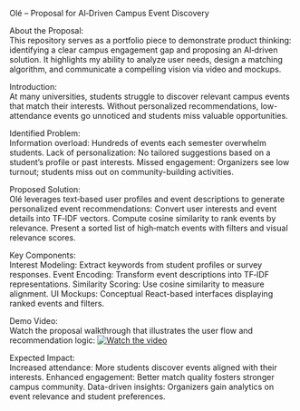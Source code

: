 Olé – Proposal for AI‑Driven Campus Event Discovery

About the Proposal:  
This repository serves as a portfolio piece to demonstrate product thinking: identifying a clear campus engagement gap and proposing an AI‑driven solution. It highlights my ability to analyze user needs, design a matching algorithm, and communicate a compelling vision via video and mockups.

Introduction:  
At many universities, students struggle to discover relevant campus events that match their interests. Without personalized recommendations, low-attendance events go unnoticed and students miss valuable opportunities.

Identified Problem:  
Information overload: Hundreds of events each semester overwhelm students.
Lack of personalization: No tailored suggestions based on a student’s profile or past interests.
Missed engagement: Organizers see low turnout; students miss out on community-building activities.

Proposed Solution:  
Olé leverages text‑based user profiles and event descriptions to generate personalized event recommendations:
Convert user interests and event details into TF‑IDF vectors.
Compute cosine similarity to rank events by relevance.
Present a sorted list of high‑match events with filters and visual relevance scores.

Key Components:  
Interest Modeling: Extract keywords from student profiles or survey responses.
Event Encoding: Transform event descriptions into TF‑IDF representations.
Similarity Scoring: Use cosine similarity to measure alignment.
UI Mockups: Conceptual React-based interfaces displaying ranked events and filters.

Demo Video:  
Watch the proposal walkthrough that illustrates the user flow and recommendation logic:
[![Watch the video](https://img.youtube.com/vi/wNNaNQTuYYw/0.jpg)](https://www.youtube.com/watch?v=wNNaNQTuYYw)

Expected Impact:  
Increased attendance: More students discover events aligned with their interests.
Enhanced engagement: Better match quality fosters stronger campus community.
Data-driven insights: Organizers gain analytics on event relevance and student preferences.
